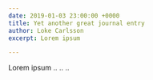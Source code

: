 ```yaml
---
date: 2019-01-03 23:00:00 +0000
title: Yet another great journal entry
author: Loke Carlsson
excerpt: Lorem ipsum

---
```


Lorem ipsum
..
..
..